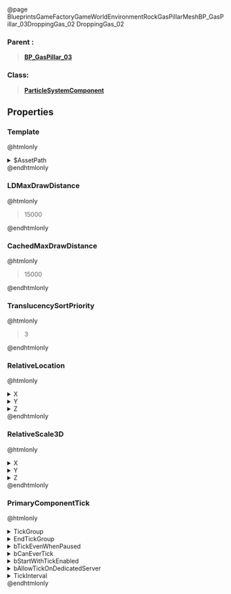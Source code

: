 @page BlueprintsGameFactoryGameWorldEnvironmentRockGasPillarMeshBP_GasPillar_03DroppingGas_02 DroppingGas_02
### Parent :
<b><a href="_blueprints_game_factory_game_world_environment_rock_gas_pillar_mesh_b_p__gas_pillar_03.html"><blockquote>BP_GasPillar_03</blockquote></a></b>
### Class:
<b><a href="_class_script_particle_system_component.html"><blockquote>ParticleSystemComponent</blockquote></a></b>
## Properties
### Template
@htmlonly
<details>
 <summary>$AssetPath</summary>
<b><a href="_blueprints_game_factory_game_world_environment_rock_gas_pillar_particle_dropping_gas_01.html"><blockquote>DroppingGas_01</blockquote></a></b>
</details>
@endhtmlonly

### LDMaxDrawDistance
@htmlonly
<blockquote>15000</blockquote>
@endhtmlonly

### CachedMaxDrawDistance
@htmlonly
<blockquote>15000</blockquote>
@endhtmlonly

### TranslucencySortPriority
@htmlonly
<blockquote>3</blockquote>
@endhtmlonly

### RelativeLocation
@htmlonly
<details>
 <summary>X</summary>
<blockquote>-62.36799621582031</blockquote>
</details>
<details>
 <summary>Y</summary>
<blockquote>16.605091094970703</blockquote>
</details>
<details>
 <summary>Z</summary>
<blockquote>713.4140014648438</blockquote>
</details>
@endhtmlonly

### RelativeScale3D
@htmlonly
<details>
 <summary>X</summary>
<blockquote>0.699999988079071</blockquote>
</details>
<details>
 <summary>Y</summary>
<blockquote>0.699999988079071</blockquote>
</details>
<details>
 <summary>Z</summary>
<blockquote>0.699999988079071</blockquote>
</details>
@endhtmlonly

### PrimaryComponentTick
@htmlonly
<details>
 <summary>TickGroup</summary>
<blockquote>2</blockquote>
</details>
<details>
 <summary>EndTickGroup</summary>
<blockquote>0</blockquote>
</details>
<details>
 <summary>bTickEvenWhenPaused</summary>
<blockquote>False</blockquote>
</details>
<details>
 <summary>bCanEverTick</summary>
<blockquote>True</blockquote>
</details>
<details>
 <summary>bStartWithTickEnabled</summary>
<blockquote>False</blockquote>
</details>
<details>
 <summary>bAllowTickOnDedicatedServer</summary>
<blockquote>False</blockquote>
</details>
<details>
 <summary>TickInterval</summary>
<blockquote>0</blockquote>
</details>
@endhtmlonly

